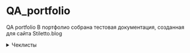 # QA_portfolio
QA portfolio
В портфолио собрана тестовая документация, созданная для сайта Stiletto.blog<br>
 <details>
 <summary>Чеклисты</br></summary>
***
| №      	| Описание проверки                                                                                                                    	| Версия для ПК (Залогиненный пользователь) 	| Мобильная версия(Залогиненный пользователь) 	| Версия для ПК (Незалогиненный пользователь) 	| Мобильная версияНезалогиненный пользователь 	|
|--------	|--------------------------------------------------------------------------------------------------------------------------------------	|-------------------------------------------	|---------------------------------------------	|---------------------------------------------	|---------------------------------------------	|
| Раздел 	| (Не)главная страница                                                                                                                 	|                                           	|                                             	|                                             	|                                             	|
| 1      	| Просмотр главной страницы                                                                                                            	| Пройдено                                  	| Пройдено                                    	| Пройдено                                    	| Пройдено                                    	|
| 2      	| Просмотр поста на главной                                                                                                            	| Пройдено                                  	| Пройдено                                    	| Пройдено                                    	| Пройдено                                    	|
| 3      	| Переход в пост по клику на название                                                                                                  	| Пройдено                                  	| Пройдено                                    	| Пройдено                                    	| Пройдено                                    	|
| 4      	| Переход в пост по клику на фото                                                                                                      	| Пройдено                                  	| Пройдено                                    	| Пройдено                                    	| Пройдено                                    	|
| 5      	| Просмотр постов выбранной тематики через выбор подраздела                                                                            	| Пройдено                                  	| Не пройдено                                 	| Пройдено                                    	| Не пройдено                                 	|
| 6      	| Просмотр постов выбранной тематики по клику на тэг в посте                                                                           	| Пройдено                                  	| Пройдено                                    	| Пройдено                                    	| Пройдено                                    	|
| 7      	| Комментирование (форма для ввода)                                                                                                    	| Пройдено                                  	| Пройдено                                    	| Пройдено                                    	| Пройдено                                    	|
| 8      	| Кнопки навигации между страницами                                                                                                    	| Пройдено                                  	| Пройдено                                    	| Пройдено                                    	| Пройдено                                    	|
| 9      	| Кнопки навигации вверх/низ страницы                                                                                                  	| Пройдено                                  	| Пройдено                                    	| Пройдено                                    	| Пройдено                                    	|
| 10     	| Изменение цветовой темы                                                                                                              	| Пройдено                                  	| Пройдено                                    	| Пройдено                                    	| Пройдено                                    	|
| 11     	| Просмотр профайла пользователя (доступно только авторизованным пользователям)                                                        	| Пройдено                                  	| Пройдено                                    	| Пройдено                                    	| Пройдено                                    	|
| 12     	| Просмотр страницы поиска (доступно только авторизованным пользователям)                                                              	| Пройдено                                  	| Пройдено                                    	| Пройдено                                    	| Пройдено                                    	|
| 13     	| Просмотр рейтинга пользователей                                                                                                      	| Пройдено                                  	| Пройдено                                    	| Пройдено                                    	| Пройдено                                    	|
|        	| Блоги                                                                                                                                	|                                           	|                                             	|                                             	|                                             	|
| 1      	| Просмотр  страницы блогов                                                                                                            	| Пройдено                                  	| Пройдено                                    	| Пройдено                                    	| Пройдено                                    	|
| 2      	| Просмотр поста                                                                                                                       	| Пройдено                                  	| Пройдено                                    	| Пройдено                                    	| Пройдено                                    	|
| 3      	| Переход по ссылке                                                                                                                    	| Пройдено                                  	| Пройдено                                    	| Пройдено                                    	| Пройдено                                    	|
| 4      	| Просмотр постов через выбор тематики                                                                                                 	| Пройдено                                  	| Не пройдено (см. проверку выше)             	| Пройдено                                    	| Не пройдено (см. проверку выше)             	|
| 5      	| Комментирование (форма для ввода)                                                                                                    	| Пройдено                                  	| Пройдено                                    	| Пройдено                                    	| Пройдено                                    	|
| 6      	| Кнопки навигации между страницами                                                                                                    	| Пройдено                                  	| Пройдено                                    	| Пройдено                                    	| Пройдено                                    	|
| 7      	| Кнопки навигации вверх/низ страницы                                                                                                  	| Пройдено                                  	| Пройдено                                    	| Пройдено                                    	| Пройдено                                    	|
| 8      	| Просмотр рейтинга пользователей (доступно только авторизованным пользователям)                                                       	| Пройдено                                  	| Пройдено                                    	| Пройдено                                    	| Пройдено                                    	|
| 9      	| Просмотр рейтинга Топ-постов недели                                                                                                  	| Пройдено                                  	| Пройдено                                    	| Пройдено                                    	| Пройдено                                    	|
| 10     	| Просмотр рейтинга Топ-постов по посещаемости                                                                                         	| Пройдено                                  	| Пройдено                                    	| Пройдено                                    	| Пройдено                                    	|
| 11     	| Изменение цветовой темы                                                                                                              	| Частично пройдено.                        	| Частично пройдено.                          	| Пройдено                                    	| Пройдено                                    	|
|        	| Профиль другого пользователя                                                                                                         	|                                           	|                                             	|                                             	|                                             	|
| 1      	| Переход на страницу пользователя по клику на аватарку (в комментарии)                                                                	| Пройдено                                  	| Пройдено                                    	| Пройдено                                    	| Пройдено                                    	|
| 2      	| Переход на страницу пользователя по клику на ник (в комментарии)                                                                     	| Пройдено                                  	| Пройдено                                    	| Пройдено                                    	| Пройдено                                    	|
| 3      	| Переход на страницу пользователя (автора поста) по клику на аватарку (на странице блогов)                                            	| Пройдено                                  	| Пройдено                                    	| Пройдено                                    	| Пройдено                                    	|
| 4      	| Переход на страницу пользователя (автора поста) по клику на аватарку (на странице блога)                                             	| Пройдено                                  	| Пройдено                                    	| Пройдено                                    	| Пройдено                                    	|
| 5      	| Переход на страницу пользователя (автора поста) по клику на ник (на странице блогов)                                                 	| Пройдено                                  	| Пройдено                                    	| Пройдено                                    	| Пройдено                                    	|
| 6      	| Просмотр профайла пользователя                                                                                                       	| Пройдено                                  	| Пройдено                                    	| Пройдено                                    	| Пройдено                                    	|
| 7      	| Просмотр постов пользователя                                                                                                         	| Частично пройдено                         	| Частично пройдено                           	| Пройдено                                    	| Пройдено                                    	|
| 8      	| Просмотр комментов пользователя                                                                                                      	| Частично пройдено                         	| Частично пройдено                           	| Пройдено                                    	| Пройдено                                    	|
|        	| Блоги                                                                                                                                	|                                           	|                                             	|                                             	|                                             	|
| 1      	| Создание поста -  выбор состояния "Черновик"                                                                                         	| Пройдено                                  	| n/a                                         	| Пройдено                                    	| n/a                                         	|
| 2      	| Создание поста -  - выбор состояния "Отправлен на модерацию"                                                                         	| Пройдено                                  	| n/a                                         	| Пройдено                                    	| n/a                                         	|
| 3      	| Создание поста - выбор состояния "Удалено"                                                                                           	|                                           	| n/a                                         	|                                             	| n/a                                         	|
| 4      	| Создание поста с отложенной публикацией - Отправлен на модерацию                                                                     	| Пройдено                                  	| n/a                                         	| Пройдено                                    	| n/a                                         	|
| 5      	| Добавление картинки в пост - скопированный  url                                                                                      	| Пройдено                                  	| n/a                                         	| Пройдено                                    	| n/a                                         	|
| 6      	| Добавление картинки в пост - загрузка через менеджер файлов (размер 2 мБ)                                                            	| Пройдено                                  	| n/a                                         	| Пройдено                                    	| n/a                                         	|
| 7      	| Добавление картинки в пост - загрузка через менеджер файлов (размер  более 2х мБ,возможность добавления только черезкопирования url) 	| Пройдено                                  	| n/a                                         	| Пройдено                                    	| n/a                                         	|
| 8      	| Загрузка файла неподдерживаемого формата  (под видом картинки), не должно загрузиться                                                	| Пройдено                                  	| n/a                                         	| Пройдено                                    	| n/a                                         	|
| 9      	| Добавление анимации в формате gif                                                                                                    	| Пройдено                                  	| n/a                                         	| Пройдено                                    	| n/a                                         	|
| 10     	| Добавление видео                                                                                                                     	| Пройдено                                  	| n/a                                         	| Пройдено                                    	| n/a                                         	|
| 11     	| Добавление видео из неподдерживаемого источника (нельзя добавить)                                                                    	| Пройдено                                  	| n/a                                         	| Пройдено                                    	| n/a                                         	|
| 12     	| Удаление поста                                                                                                                       	| Не пройдено                               	| n/a                                         	| Не пройдено                                 	| n/a                                         	|
|        	| Поиск                                                                                                                                	|                                           	|                                             	|                                             	|                                             	|
| 1      	| поиск по пустому полю (поиск невозможен, нужно ввести 3 символа, спец символ не учитывается)                                         	| Пройдено                                  	| n/a                                         	| Пройдено                                    	| n/a                                         	|
| 2      	| по одному символу (поиск невозможен, нужно ввести 3 символа, спец символ не учитывается)                                             	| Пройдено                                  	| n/a                                         	| Пройдено                                    	| n/a                                         	|
| 3      	| по одному символу % (поиск невозможен, нужно ввести 3 символа, спец символ не учитывается)                                           	| Пройдено                                  	| n/a                                         	| Пройдено                                    	| n/a                                         	|
| 4      	| по трем символам включая спец символ (поиск невозможен, нужно ввести 3 символа, спец символ не учитывается)                          	| Пройдено                                  	| n/a                                         	| Пройдено                                    	| n/a                                         	|
| 5      	| по трем символам включая цифру                                                                                                       	| Пройдено                                  	| n/a                                         	| Пройдено                                    	| n/a                                         	|
| 6      	| по цифрам                                                                                                                            	| Пройдено                                  	| n/a                                         	| Пройдено                                    	| n/a                                         	|
| 7      	| по словосочетанию со спец символом                                                                                                   	| Пройдено                                  	| n/a                                         	| Пройдено                                    	| n/a                                         	|
| 8      	| по словосочетанию со спец символом %                                                                                                 	| Пройдено                                  	| n/a                                         	| Пройдено                                    	| n/a                                         	|
| 9      	| по словосочетанию со скобками                                                                                                        	| Пройдено                                  	| n/a                                         	| Пройдено                                    	| n/a                                         	|
| 10     	| по словосочетанию с двойными кавычками                                                                                               	| Пройдено                                  	| n/a                                         	| Пройдено                                    	| n/a                                         	|
| 11     	| по словосочетанию с одинарными кавычками                                                                                             	| Пройдено                                  	| n/a                                         	| Пройдено                                    	| n/a                                         	|
| 12     	| по словосочетанию с фигурными скобками                                                                                               	| Пройдено                                  	| n/a                                         	| Пройдено                                    	| n/a                                         	|
| 13     	| по словосочетанию со скобкой справа                                                                                                  	| Пройдено                                  	| n/a                                         	| Пройдено                                    	| n/a                                         	|
| 14     	| по словосочетанию с двойной кавычкой справа                                                                                          	| Не пройдено                               	| n/a                                         	| Не пройдено                                 	| n/a                                         	|
| 15     	| по словосочетанию с одинарной кавычкой   справа                                                                                      	| Не пройдено                               	| n/a                                         	| Не пройдено                                 	| n/a                                         	|
| 16     	| по словосочетанию с фигурной скобкой справа                                                                                          	| Пройдено                                  	| n/a                                         	| Пройдено                                    	| n/a                                         	|
| 17     	| по словосочетанию со скобкой слева                                                                                                   	| Пройдено                                  	| n/a                                         	| Пройдено                                    	| n/a                                         	|
| 18     	| по словосочетанию с двойной кавычкой слева                                                                                           	| Пройдено                                  	| n/a                                         	| Пройдено                                    	| n/a                                         	|
| 19     	| по словосочетанию с одинарной кавычкой   слева                                                                                       	| Пройдено                                  	| n/a                                         	| Пройдено                                    	| n/a                                         	|
| 20     	| по словосочетанию с фигурной скобкой слева                                                                                           	| Пройдено                                  	| n/a                                         	| Пройдено                                    	| n/a                                         	|
| 21     	| Переход на страницу поста по ссылке со страницы поиска                                                                               	| Пройдено                                  	| n/a                                         	| Пройдено                                    	| n/a                                         	|
| 22     	| Возврат на страницу поиска со страницы поста (фильтрация сохраняется)                                                                	| Пройдено                                  	| n/a                                         	| Пройдено                                    	| n/a                                         	|
|        	| Регистрация                                                                                                                          	|                                           	|                                             	|                                             	|                                             	|
| 1      	| все поля заполнены                                                                                                                   	| n/a                                       	| Пройдено                                    	| n/a                                         	| Пройдено                                    	|
| 2      	| только обязательные поля                                                                                                             	| n/a                                       	| Пройдено                                    	| n/a                                         	| Пройдено                                    	|
| 3      	| почтовый адрес не указан (регистрация не успешна)                                                                                    	| n/a                                       	| Пройдено                                    	| n/a                                         	| Пройдено                                    	|
| 4      	| указан почтовый адрес ранее залогиненного пользователя  (регистрация не успешна)                                                     	| n/a                                       	|                                             	| n/a                                         	|                                             	|
| 5      	| логин не указан (регистрация не успешна)                                                                                             	| n/a                                       	| Пройдено                                    	| n/a                                         	| Пройдено                                    	|
| 6      	| указан логин ранее залогиненного пользователя (регистрация не успешна)                                                               	| n/a                                       	|                                             	| n/a                                         	|                                             	|
| 7      	| без аватарки                                                                                                                         	| n/a                                       	| Пройдено                                    	| n/a                                         	| Пройдено                                    	|
| 8      	| с аватаркой                                                                                                                          	| n/a                                       	| Пройдено                                    	| n/a                                         	| Пройдено                                    	|
| 9      	| аватарка в формате jpeg, 1 Мб, размер 700х700                                                                                        	| n/a                                       	| Пройдено                                    	| n/a                                         	| Пройдено                                    	|
| 10     	| аватарка в формате png, 1 Мб, размер 700х700                                                                                         	| n/a                                       	| Пройдено                                    	| n/a                                         	| Пройдено                                    	|
| 11     	| аватарка в формате jpeg, 300 кб, размер 700х702                                                                                      	| n/a                                       	| Пройдено                                    	| n/a                                         	| Пройдено                                    	|
| 12     	| аватарка в формате jpeg, 2 кб, размер 50х50                                                                                          	| n/a                                       	| Пройдено                                    	| n/a                                         	| Пройдено                                    	|
| 13     	| аватарка в формате gif, 1 Мб, размер 700х700                                                                                         	| n/a                                       	| Пройдено                                    	| n/a                                         	| Пройдено                                    	|
| 14     	| аватарка в формате jpeg, 1,2 Мб, размер 1000х900 (не должно загрузиться, вес файла больше ммаксимально допустимого 1 МБ)             	| n/a                                       	| Пройдено                                    	| n/a                                         	| Пройдено                                    	|
| 15     	| аватарка в формате jpeg, 1.5 кб, размер 49х50(не должно загрузиться, ниже минимально допустимого размера 50х50)                      	| n/a                                       	| Пройдено                                    	| n/a                                         	| Пройдено                                    	|
| 16     	| аватарка в формате jpeg, 1.5 кб, размер 49х49 (не должно загрузиться, ниже минимально допустимого размера 50х50)                     	| n/a                                       	| Пройдено                                    	| n/a                                         	| Пройдено                                    	|
|        	| Проверка входа                                                                                                                       	|                                           	|                                             	|                                             	|                                             	|
| 1      	| логин не указан (отказ в доступе)                                                                                                    	| n/a                                       	| Пройдено                                    	| n/a                                         	| Пройдено                                    	|
| 2      	| пароль не указан (отказ в доступе)                                                                                                   	| n/a                                       	| Пройдено                                    	| n/a                                         	| Пройдено                                    	|
| 3      	| логин не верный  (отказ в доступе)                                                                                                   	| n/a                                       	| Пройдено                                    	| n/a                                         	| Пройдено                                    	|
| 4      	| пароль неверный  (отказ в доступе)                                                                                                   	| n/a                                       	| Пройдено                                    	| n/a                                         	| Пройдено                                    	|
| 5      	| указаны верные логин и пароль (доспут)                                                                                               	| n/a                                       	| Пройдено                                    	| n/a                                         	| Пройдено                                    	|
***
 </details>
